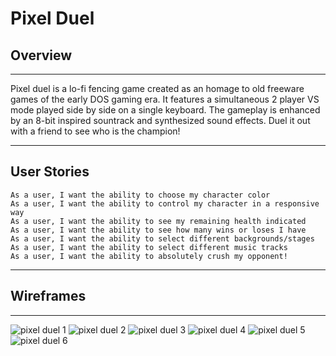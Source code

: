 # Pixel Duel


## Overview
---

Pixel duel is a lo-fi fencing game created as an homage to old freeware games of the early DOS gaming era.  It features a simultaneous 2 player VS mode played side by side on a single keyboard.  The gameplay is enhanced by an 8-bit inspired sountrack and synthesized sound effects.  Duel it out with a friend to see who is the champion!

---

## User Stories



    As a user, I want the ability to choose my character color
    As a user, I want the ability to control my character in a responsive way
    As a user, I want the ability to see my remaining health indicated
    As a user, I want the ability to see how many wins or loses I have
    As a user, I want the ability to select different backgrounds/stages
    As a user, I want the ability to select different music tracks
    As a user, I want the ability to absolutely crush my opponent!

---

## Wireframes
---

![pixel duel 1](https://i.imgur.com/PYOoopK.jpeg)
![pixel duel 2](https://i.imgur.com/D9TKe5A.jpeg)
![pixel duel 3](https://i.imgur.com/qxxwraB.jpeg)
![pixel duel 4](https://i.imgur.com/U0O1t2L.jpeg)
![pixel duel 5](https://i.imgur.com/83vgGp8.jpeg)
![pixel duel 6](https://i.imgur.com/y3YSNd7.jpeg)